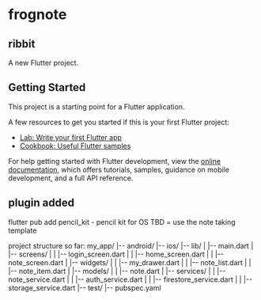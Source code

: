 # frognote 
## ribbit

A new Flutter project.

## Getting Started

This project is a starting point for a Flutter application.

A few resources to get you started if this is your first Flutter project:

- [Lab: Write your first Flutter app](https://docs.flutter.dev/get-started/codelab)
- [Cookbook: Useful Flutter samples](https://docs.flutter.dev/cookbook)

For help getting started with Flutter development, view the
[online documentation](https://docs.flutter.dev/), which offers tutorials,
samples, guidance on mobile development, and a full API reference.

## plugin added
flutter pub add pencil_kit - pencil kit for OS 
TBD = use the note taking template

project structure so far:
my_app/
|-- android/
|-- ios/
|-- lib/
|  |-- main.dart
|  |-- screens/
|  |  |-- login_screen.dart
|  |  |-- home_screen.dart
|  |  |-- note_screen.dart
|  |-- widgets/
|  |  |-- my_drawer.dart
|  |  |-- note_list.dart
|  |  |-- note_item.dart
|  |-- models/
|  |  |-- note.dart
|  |-- services/
|  |  |-- note_service.dart
|  |  |-- auth_service.dart
|  |  |-- firestore_service.dart
|  |  |-- storage_service.dart
|-- test/
|-- pubspec.yaml
